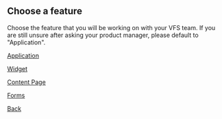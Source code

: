 ## Choose a feature
Choose the feature that you will be working on with your VFS team. If you are still unsure after asking your product manager, please default to "Application".

[Application]()

[Widget](../widgets-staging/introduction/1_START.md)

[Content Page]()

[Forms]()

[Back](./3_TUTORIAL_CHOICE.md)

